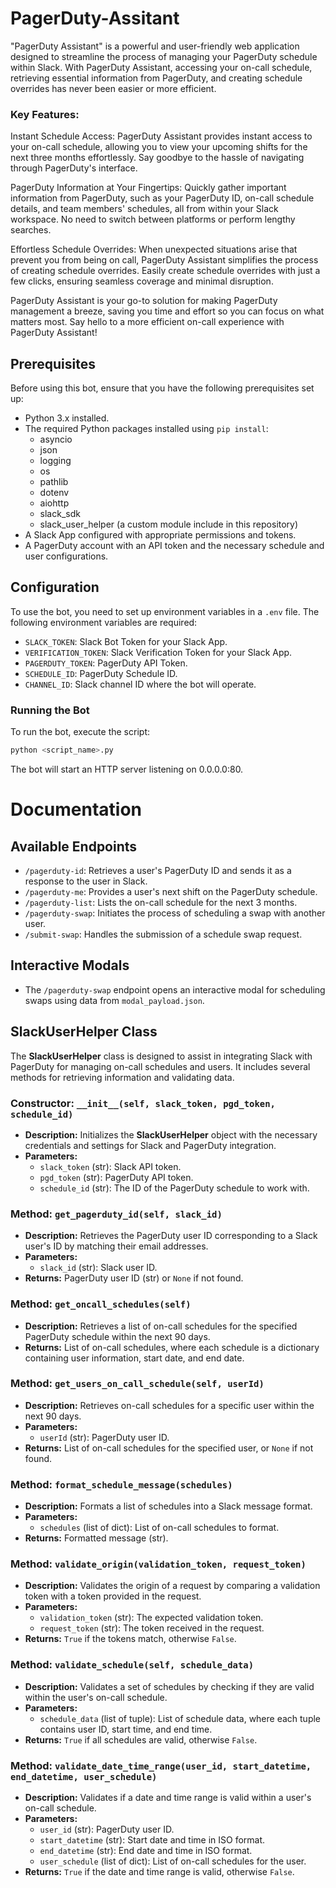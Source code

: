 # PagerDuty-Assitant
"PagerDuty Assistant" is a powerful and user-friendly web application designed to streamline the process of managing your PagerDuty schedule within Slack. With PagerDuty Assistant, accessing your on-call schedule, retrieving essential information from PagerDuty, and creating schedule overrides has never been easier or more efficient.

### Key Features:

Instant Schedule Access: PagerDuty Assistant provides instant access to your on-call schedule, allowing you to view your upcoming shifts for the next three months effortlessly. Say goodbye to the hassle of navigating through PagerDuty's interface.

PagerDuty Information at Your Fingertips: Quickly gather important information from PagerDuty, such as your PagerDuty ID, on-call schedule details, and team members' schedules, all from within your Slack workspace. No need to switch between platforms or perform lengthy searches.

Effortless Schedule Overrides: When unexpected situations arise that prevent you from being on call, PagerDuty Assistant simplifies the process of creating schedule overrides. Easily create schedule overrides with just a few clicks, ensuring seamless coverage and minimal disruption.

PagerDuty Assistant is your go-to solution for making PagerDuty management a breeze, saving you time and effort so you can focus on what matters most. Say hello to a more efficient on-call experience with PagerDuty Assistant!

## Prerequisites

Before using this bot, ensure that you have the following prerequisites set up:

- Python 3.x installed.
- The required Python packages installed using `pip install`:
  - asyncio
  - json
  - logging
  - os
  - pathlib
  - dotenv
  - aiohttp
  - slack_sdk
  - slack_user_helper (a custom module include in this repository)
- A Slack App configured with appropriate permissions and tokens.
- A PagerDuty account with an API token and the necessary schedule and user configurations.

## Configuration

To use the bot, you need to set up environment variables in a `.env` file. The following environment variables are required:

- `SLACK_TOKEN`: Slack Bot Token for your Slack App.
- `VERIFICATION_TOKEN`: Slack Verification Token for your Slack App.
- `PAGERDUTY_TOKEN`: PagerDuty API Token.
- `SCHEDULE_ID`: PagerDuty Schedule ID.
- `CHANNEL_ID`: Slack channel ID where the bot will operate.

### Running the Bot

To run the bot, execute the script:

```bash
python <script_name>.py
```
The bot will start an HTTP server listening on 0.0.0.0:80.
# Documentation
## Available Endpoints

- `/pagerduty-id`: Retrieves a user's PagerDuty ID and sends it as a response to the user in Slack.
- `/pagerduty-me`: Provides a user's next shift on the PagerDuty schedule.
- `/pagerduty-list`: Lists the on-call schedule for the next 3 months.
- `/pagerduty-swap`: Initiates the process of scheduling a swap with another user.
- `/submit-swap`: Handles the submission of a schedule swap request.

## Interactive Modals

- The `/pagerduty-swap` endpoint opens an interactive modal for scheduling swaps using data from `modal_payload.json`.

## SlackUserHelper Class

The **SlackUserHelper** class is designed to assist in integrating Slack with PagerDuty for managing on-call schedules and users. It includes several methods for retrieving information and validating data.

### Constructor: `__init__(self, slack_token, pgd_token, schedule_id)`

- **Description:** Initializes the **SlackUserHelper** object with the necessary credentials and settings for Slack and PagerDuty integration.
- **Parameters:**
  - `slack_token` (str): Slack API token.
  - `pgd_token` (str): PagerDuty API token.
  - `schedule_id` (str): The ID of the PagerDuty schedule to work with.

### Method: `get_pagerduty_id(self, slack_id)`

- **Description:** Retrieves the PagerDuty user ID corresponding to a Slack user's ID by matching their email addresses.
- **Parameters:**
  - `slack_id` (str): Slack user ID.
- **Returns:** PagerDuty user ID (str) or `None` if not found.

### Method: `get_oncall_schedules(self)`

- **Description:** Retrieves a list of on-call schedules for the specified PagerDuty schedule within the next 90 days.
- **Returns:** List of on-call schedules, where each schedule is a dictionary containing user information, start date, and end date.

### Method: `get_users_on_call_schedule(self, userId)`

- **Description:** Retrieves on-call schedules for a specific user within the next 90 days.
- **Parameters:**
  - `userId` (str): PagerDuty user ID.
- **Returns:** List of on-call schedules for the specified user, or `None` if not found.

### Method: `format_schedule_message(schedules)`

- **Description:** Formats a list of schedules into a Slack message format.
- **Parameters:**
  - `schedules` (list of dict): List of on-call schedules to format.
- **Returns:** Formatted message (str).

### Method: `validate_origin(validation_token, request_token)`

- **Description:** Validates the origin of a request by comparing a validation token with a token provided in the request.
- **Parameters:**
  - `validation_token` (str): The expected validation token.
  - `request_token` (str): The token received in the request.
- **Returns:** `True` if the tokens match, otherwise `False`.

### Method: `validate_schedule(self, schedule_data)`

- **Description:** Validates a set of schedules by checking if they are valid within the user's on-call schedule.
- **Parameters:**
  - `schedule_data` (list of tuple): List of schedule data, where each tuple contains user ID, start time, and end time.
- **Returns:** `True` if all schedules are valid, otherwise `False`.

### Method: `validate_date_time_range(user_id, start_datetime, end_datetime, user_schedule)`

- **Description:** Validates if a date and time range is valid within a user's on-call schedule.
- **Parameters:**
  - `user_id` (str): PagerDuty user ID.
  - `start_datetime` (str): Start date and time in ISO format.
  - `end_datetime` (str): End date and time in ISO format.
  - `user_schedule` (list of dict): List of on-call schedules for the user.
- **Returns:** `True` if the date and time range is valid, otherwise `False`.
